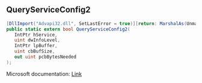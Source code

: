 ## QueryServiceConfig2

```csharp
[DllImport("Advapi32.dll", SetLastError = true)][return: MarshalAs(UnmanagedType.Bool)]
public static extern bool QueryServiceConfig2(
   IntPtr hService,
   uint dwInfoLevel,
   IntPtr lpBuffer,
   uint cbBufSize,
   out uint pcbBytesNeeded
);
```

Microsoft documentation: [Link](https://docs.microsoft.com/en-us/windows/win32/api/winsvc/nf-winsvc-queryserviceconfig2a)
